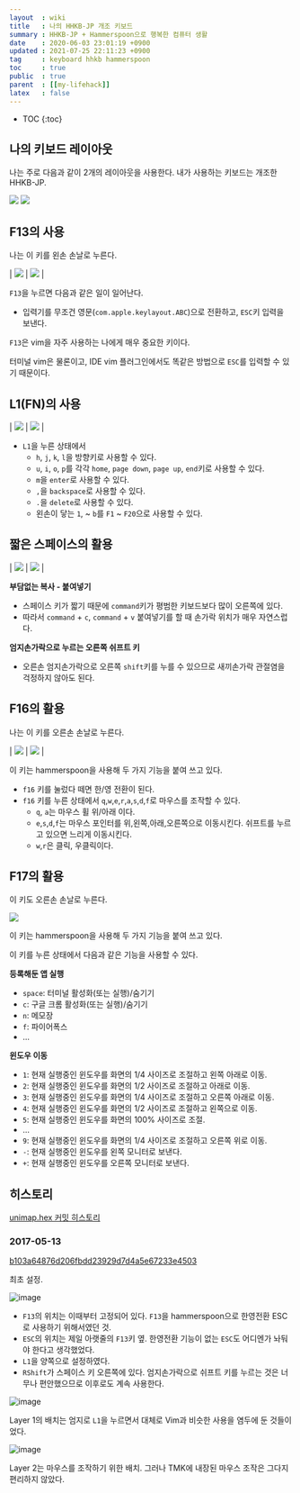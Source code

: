 ```yaml
---
layout  : wiki
title   : 나의 HHKB-JP 개조 키보드
summary : HHKB-JP + Hammerspoon으로 행복한 컴퓨터 생활
date    : 2020-06-03 23:01:19 +0900
updated : 2021-07-25 22:11:23 +0900
tag     : keyboard hhkb hammerspoon
toc     : true
public  : true
parent  : [[my-lifehack]]
latex   : false
---
```

* TOC
{:toc}

## 나의 키보드 레이아웃

나는 주로 다음과 같이 2개의 레이아웃을 사용한다. 내가 사용하는 키보드는 개조한 HHKB-JP.

![]( /resource/wiki/my-keyboard-use/layer0.jpg )
![]( /resource/wiki/my-keyboard-use/layer1.jpg )

## F13의 사용

나는 이 키를 왼손 손날로 누른다.

| ![]( /resource/wiki/my-keyboard-use/f13-push.JPG ) | ![]( /resource/wiki/my-keyboard-use/f13.jpg ) |

`F13`을 누르면 다음과 같은 일이 일어난다.

- 입력기를 무조건 영문(`com.apple.keylayout.ABC`)으로 전환하고, `ESC`키 입력을 보낸다.

`F13`은 vim을 자주 사용하는 나에게 매우 중요한 키이다.

터미널 vim은 물론이고, IDE vim 플러그인에서도 똑같은 방법으로 `ESC`를 입력할 수 있기 때문이다.

## L1(FN)의 사용

| ![]( /resource/wiki/my-keyboard-use/fn-hjkl.JPG ) | ![]( /resource/wiki/my-keyboard-use/fn-hjkl-layer.jpg ) |

- `L1`을 누른 상태에서
    - `h`, `j`, `k`, `l`을 방향키로 사용할 수 있다.
    - `u`, `i`, `o`, `p`를 각각 `home`, `page down`, `page up`, `end`키로 사용할 수 있다.
    - `m`을 `enter`로 사용할 수 있다.
    - `,`을 `backspace`로 사용할 수 있다.
    - `.`을 `delete`로 사용할 수 있다.
    - 왼손이 닿는 `1`, ~ `b`를 `F1` ~ `F20`으로 사용할 수 있다.

## 짧은 스페이스의 활용

| ![]( /resource/wiki/my-keyboard-use/copy-paste.JPG ) | ![]( /resource/wiki/my-keyboard-use/short-space-layout.jpg ) |

**부담없는 복사 - 붙여넣기**

- 스페이스 키가 짧기 때문에 `command`키가 평범한 키보드보다 많이 오른쪽에 있다.
- 따라서 `command` + `c`, `command` + `v` 붙여넣기를 할 때 손가락 위치가 매우 자연스럽다.

**엄지손가락으로 누르는 오른쪽 쉬프트 키**

- 오른손 엄지손가락으로 오른쪽 `shift`키를 누를 수 있으므로 새끼손가락 관절염을 걱정하지 않아도 된다.

## F16의 활용

나는 이 키를 오른손 손날로 누른다.

| ![]( /resource/wiki/my-keyboard-use/inputsource.JPG ) | ![]( /resource/wiki/my-keyboard-use/f16.jpg ) |

이 키는 hammerspoon을 사용해 두 가지 기능을 붙여 쓰고 있다.

- `f16` 키를 눌렀다 떼면 한/영 전환이 된다.
- `f16` 키를 누른 상태에서 `q`,`w`,`e`,`r`,`a`,`s`,`d`,`f`로 마우스를 조작할 수 있다.
    - `q`, `a`는 마우스 휠 위/아래 이다.
    - `e`,`s`,`d`,`f`는 마우스 포인터를 위,왼쪽,아래,오른쪽으로 이동시킨다. 쉬프트를 누르고 있으면 느리게 이동시킨다.
    - `w`,`r`은 클릭, 우클릭이다.

## F17의 활용

이 키도 오른손 손날로 누른다.

![]( /resource/wiki/my-keyboard-use/f17.jpg )

이 키는 hammerspoon을 사용해 두 가지 기능을 붙여 쓰고 있다.

이 키를 누른 상태에서 다음과 같은 기능을 사용할 수 있다.

**등록해둔 앱 실행**
- `space`: 터미널 활성화(또는 실행)/숨기기
- `c`: 구글 크롬 활성화(또는 실행)/숨기기
- `n`: 메모장
- `f`: 파이어폭스
- ...

**윈도우 이동**
- `1`: 현재 실행중인 윈도우를 화면의 1/4 사이즈로 조절하고 왼쪽 아래로 이동.
- `2`: 현재 실행중인 윈도우를 화면의 1/2 사이즈로 조절하고 아래로 이동.
- `3`: 현재 실행중인 윈도우를 화면의 1/4 사이즈로 조절하고 오른쪽 아래로 이동.
- `4`: 현재 실행중인 윈도우를 화면의 1/2 사이즈로 조절하고 왼쪽으로 이동.
- `5`: 현재 실행중인 윈도우를 화면의 100% 사이즈로 조절.
- ...
- `9`: 현재 실행중인 윈도우를 화면의 1/4 사이즈로 조절하고 오른쪽 위로 이동.
- `-`: 현재 실행중인 윈도우를 왼쪽 모니터로 보낸다.
- `+`: 현재 실행중인 윈도우를 오른쪽 모니터로 보낸다.

## 히스토리

[unimap.hex 커밋 히스토리]( https://github.com/johngrib/dotfiles/commits/master/tmk/unimap.hex )


### 2017-05-13

[b103a64876d206fbdd23929d7d4a5e67233e4503]( https://github.com/johngrib/dotfiles/commit/b103a64876d206fbdd23929d7d4a5e67233e4503#diff-806f489a90b9a4cd8a3492a453936ab85db20cafc090cf04e7498ba96f37e1e1 )

최초 설정.

![image]( /resource/wiki/my-keyboard-use/126649688-cc0e2050-d62a-4742-9b08-6411f10eb300.png )

- `F13`의 위치는 이때부터 고정되어 있다. `F13`을 hammerspoon으로 한영전환 ESC로 사용하기 위해서였던 것.
- `ESC`의 위치는 제일 아랫줄의 `F13`키 옆. 한영전환 기능이 없는 `ESC`도 어디엔가 놔둬야 한다고 생각했었다.
- `L1`을 양쪽으로 설정하였다.
- `RShift`가 스페이스 키 오른쪽에 있다. 엄지손가락으로 쉬프트 키를 누르는 것은 너무나 편안했으므로 이후로도 계속 사용한다.

![image]( /resource/wiki/my-keyboard-use/126649783-8e1d5807-8ccb-49fe-9c36-7dfc20917476.png )

Layer 1의 배치는 엄지로 `L1`을 누르면서 대체로 Vim과 비슷한 사용을 염두에 둔 것들이었다.

![image]( /resource/wiki/my-keyboard-use/126649874-75dc9e96-cddd-4b1e-99eb-a538e7c20f22.png )

Layer 2는 마우스를 조작하기 위한 배치. 그러나 TMK에 내장된 마우스 조작은 그다지 편리하지 않았다.


